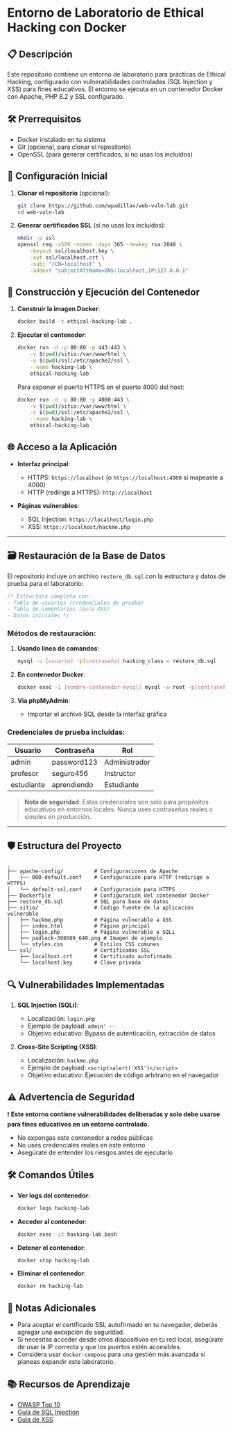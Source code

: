 # Entorno de Laboratorio de Ethical Hacking con Docker

## 📋 Descripción

Este repositorio contiene un entorno de laboratorio para prácticas de Ethical Hacking, configurado con vulnerabilidades controladas (SQL Injection y XSS) para fines educativos. El entorno se ejecuta en un contenedor Docker con Apache, PHP 8.2 y SSL configurado.

## 🛠 Prerrequisitos

- Docker instalado en tu sistema
- Git (opcional, para clonar el repositorio)
- OpenSSL (para generar certificados, si no usas los incluidos)

## 🚀 Configuración Inicial

1. **Clonar el repositorio** (opcional):
   ```bash
   git clone https://github.com/wpadillav/web-vuln-lab.git
   cd web-vuln-lab
   ```

2. **Generar certificados SSL** (si no usas los incluidos):
   ```bash
   mkdir -p ssl
   openssl req -x509 -nodes -days 365 -newkey rsa:2048 \
       -keyout ssl/localhost.key \
       -out ssl/localhost.crt \
       -subj "/CN=localhost" \
       -addext "subjectAltName=DNS:localhost,IP:127.0.0.1"
   ```

## 🐳 Construcción y Ejecución del Contenedor

1. **Construir la imagen Docker**:
   ```bash
   docker build -t ethical-hacking-lab .
   ```

2. **Ejecutar el contenedor**:
   ```bash
   docker run -d -p 80:80 -p 443:443 \
       -v $(pwd)/sitio:/var/www/html \
       -v $(pwd)/ssl:/etc/apache2/ssl \
       --name hacking-lab \
       ethical-hacking-lab
   ```

   Para exponer el puerto HTTPS en el puerto 4000 del host:
   ```bash
   docker run -d -p 80:80 -p 4000:443 \
       -v $(pwd)/sitio:/var/www/html \
       -v $(pwd)/ssl:/etc/apache2/ssl \
       --name hacking-lab \
       ethical-hacking-lab
   ```

## 🌐 Acceso a la Aplicación

- **Interfaz principal**: 
  - HTTPS: `https://localhost` (o `https://localhost:4000` si mapeaste a 4000)
  - HTTP (redirige a HTTPS): `http://localhost`

- **Páginas vulnerables**:
  - SQL Injection: `https://localhost/login.php`
  - XSS: `https://localhost/hackme.php`

---

## 🗃️ Restauración de la Base de Datos

El repositorio incluye un archivo `restore_db.sql` con la estructura y datos de prueba para el laboratorio:

```sql
/* Estructura completa con:
- Tabla de usuarios (credenciales de prueba)
- Tabla de comentarios (para XSS)
- Datos iniciales */
```

### Métodos de restauración:

1. **Usando línea de comandos**:
   ```bash
   mysql -u [usuario] -p[contraseña] hacking_class < restore_db.sql
   ```

2. **En contenedor Docker**:
   ```bash
   docker exec -i [nombre-contenedor-mysql] mysql -u root -p[contraseña] hacking_class < restore_db.sql
   ```

3. **Via phpMyAdmin**:
   - Importar el archivo SQL desde la interfaz gráfica

### Credenciales de prueba incluidas:
| Usuario     | Contraseña    | Rol         |
|-------------|---------------|-------------|
| admin       | password123   | Administrador |
| profesor    | seguro456     | Instructor  |
| estudiante  | aprendiendo   | Estudiante  |

> **Nota de seguridad**: Estas credenciales son solo para propósitos educativos en entornos locales. Nunca uses contraseñas reales o simples en producción.

---

## 🛡️ Estructura del Proyecto

```
.
├── apache-config/          # Configuraciones de Apache
│   ├── 000-default.conf    # Configuración para HTTP (redirige a HTTPS)
│   └── default-ssl.conf    # Configuración para HTTPS
├── Dockerfile              # Configuración del contenedor Docker
├── restore_db.sql          # SQL para base de datos
├── sitio/                  # Código fuente de la aplicación vulnerable
│   ├── hackme.php          # Página vulnerable a XSS
│   ├── index.html          # Página principal
│   ├── login.php           # Página vulnerable a SQLi
│   ├── padlock-308589_640.png # Imagen de ejemplo
│   └── styles.css          # Estilos CSS comunes
└── ssl/                    # Certificados SSL
    ├── localhost.crt       # Certificado autofirmado
    └── localhost.key       # Clave privada
```

## 🔍 Vulnerabilidades Implementadas

1. **SQL Injection (SQLi)**:
   - Localización: `login.php`
   - Ejemplo de payload: `admin' -- `
   - Objetivo educativo: Bypass de autenticación, extracción de datos

2. **Cross-Site Scripting (XSS)**:
   - Localización: `hackme.php`
   - Ejemplo de payload: `<script>alert('XSS')</script>`
   - Objetivo educativo: Ejecución de código arbitrario en el navegador

## ⚠️ Advertencia de Seguridad

❗ **Este entorno contiene vulnerabilidades deliberadas y solo debe usarse para fines educativos en un entorno controlado.** 

- No expongas este contenedor a redes públicas
- No uses credenciales reales en este entorno
- Asegúrate de entender los riesgos antes de ejecutarlo

## 🛠️ Comandos Útiles

- **Ver logs del contenedor**:
  ```bash
  docker logs hacking-lab
  ```

- **Acceder al contenedor**:
  ```bash
  docker exec -it hacking-lab bash
  ```

- **Detener el contenedor**:
  ```bash
  docker stop hacking-lab
  ```

- **Eliminar el contenedor**:
  ```bash
  docker rm hacking-lab
  ```

## 📝 Notas Adicionales

- Para aceptar el certificado SSL autofirmado en tu navegador, deberás agregar una excepción de seguridad.
- Si necesitas acceder desde otros dispositivos en tu red local, asegúrate de usar la IP correcta y que los puertos estén accesibles.
- Considera usar `docker-compose` para una gestión más avanzada si planeas expandir este laboratorio.

## 📚 Recursos de Aprendizaje

- [OWASP Top 10](https://owasp.org/www-project-top-ten/)
- [Guía de SQL Injection](https://owasp.org/www-community/attacks/SQL_Injection)
- [Guía de XSS](https://owasp.org/www-community/attacks/xss/)
